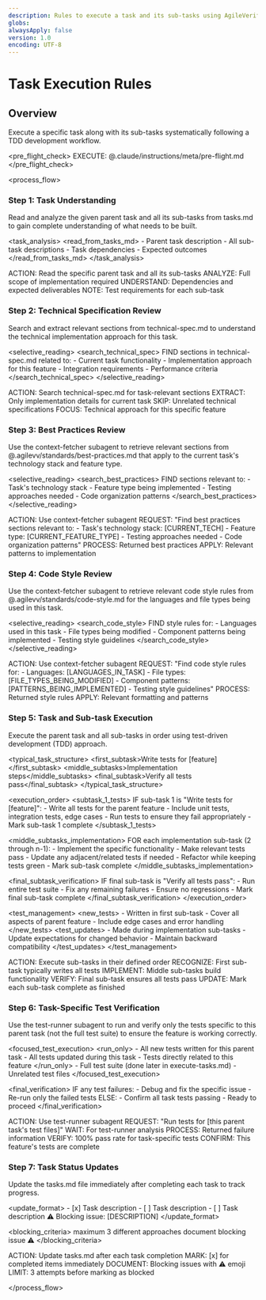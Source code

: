 ```yaml
---
description: Rules to execute a task and its sub-tasks using AgileVerifFlowCC
globs:
alwaysApply: false
version: 1.0
encoding: UTF-8
---
```


# Task Execution Rules

## Overview

Execute a specific task along with its sub-tasks systematically following a TDD development workflow.

\<pre_flight_check>
EXECUTE: @.claude/instructions/meta/pre-flight.md
\</pre_flight_check>

\<process_flow>

<step number="1" name="task_understanding">

### Step 1: Task Understanding

Read and analyze the given parent task and all its sub-tasks from tasks.md to gain complete understanding of what needs to be built.

\<task_analysis>
\<read_from_tasks_md>
\- Parent task description
\- All sub-task descriptions
\- Task dependencies
\- Expected outcomes
\</read_from_tasks_md>
\</task_analysis>

<instructions>
  ACTION: Read the specific parent task and all its sub-tasks
  ANALYZE: Full scope of implementation required
  UNDERSTAND: Dependencies and expected deliverables
  NOTE: Test requirements for each sub-task
</instructions>

</step>

<step number="2" name="technical_spec_review">

### Step 2: Technical Specification Review

Search and extract relevant sections from technical-spec.md to understand the technical implementation approach for this task.

\<selective_reading>
\<search_technical_spec>
FIND sections in technical-spec.md related to:
\- Current task functionality
\- Implementation approach for this feature
\- Integration requirements
\- Performance criteria
\</search_technical_spec>
\</selective_reading>

<instructions>
  ACTION: Search technical-spec.md for task-relevant sections
  EXTRACT: Only implementation details for current task
  SKIP: Unrelated technical specifications
  FOCUS: Technical approach for this specific feature
</instructions>

</step>

<step number="3" subagent="context-fetcher" name="best_practices_review">

### Step 3: Best Practices Review

Use the context-fetcher subagent to retrieve relevant sections from @.agilevv/standards/best-practices.md that apply to the current task's technology stack and feature type.

\<selective_reading>
\<search_best_practices>
FIND sections relevant to:
\- Task's technology stack
\- Feature type being implemented
\- Testing approaches needed
\- Code organization patterns
\</search_best_practices>
\</selective_reading>

<instructions>
  ACTION: Use context-fetcher subagent
  REQUEST: "Find best practices sections relevant to:
            - Task's technology stack: [CURRENT_TECH]
            - Feature type: [CURRENT_FEATURE_TYPE]
            - Testing approaches needed
            - Code organization patterns"
  PROCESS: Returned best practices
  APPLY: Relevant patterns to implementation
</instructions>

</step>

<step number="4" subagent="context-fetcher" name="code_style_review">

### Step 4: Code Style Review

Use the context-fetcher subagent to retrieve relevant code style rules from @.agilevv/standards/code-style.md for the languages and file types being used in this task.

\<selective_reading>
\<search_code_style>
FIND style rules for:
\- Languages used in this task
\- File types being modified
\- Component patterns being implemented
\- Testing style guidelines
\</search_code_style>
\</selective_reading>

<instructions>
  ACTION: Use context-fetcher subagent
  REQUEST: "Find code style rules for:
            - Languages: [LANGUAGES_IN_TASK]
            - File types: [FILE_TYPES_BEING_MODIFIED]
            - Component patterns: [PATTERNS_BEING_IMPLEMENTED]
            - Testing style guidelines"
  PROCESS: Returned style rules
  APPLY: Relevant formatting and patterns
</instructions>

</step>

<step number="5" name="task_execution">

### Step 5: Task and Sub-task Execution

Execute the parent task and all sub-tasks in order using test-driven development (TDD) approach.

\<typical_task_structure>
\<first_subtask>Write tests for [feature]\</first_subtask>
\<middle_subtasks>Implementation steps\</middle_subtasks>
\<final_subtask>Verify all tests pass\</final_subtask>
\</typical_task_structure>

\<execution_order>
\<subtask_1_tests>
IF sub-task 1 is "Write tests for [feature]":
\- Write all tests for the parent feature
\- Include unit tests, integration tests, edge cases
\- Run tests to ensure they fail appropriately
\- Mark sub-task 1 complete
\</subtask_1_tests>

\<middle_subtasks_implementation>
FOR each implementation sub-task (2 through n-1):
\- Implement the specific functionality
\- Make relevant tests pass
\- Update any adjacent/related tests if needed
\- Refactor while keeping tests green
\- Mark sub-task complete
\</middle_subtasks_implementation>

\<final_subtask_verification>
IF final sub-task is "Verify all tests pass":
\- Run entire test suite
\- Fix any remaining failures
\- Ensure no regressions
\- Mark final sub-task complete
\</final_subtask_verification>
\</execution_order>

\<test_management>
\<new_tests>
\- Written in first sub-task
\- Cover all aspects of parent feature
\- Include edge cases and error handling
\</new_tests>
\<test_updates>
\- Made during implementation sub-tasks
\- Update expectations for changed behavior
\- Maintain backward compatibility
\</test_updates>
\</test_management>

<instructions>
  ACTION: Execute sub-tasks in their defined order
  RECOGNIZE: First sub-task typically writes all tests
  IMPLEMENT: Middle sub-tasks build functionality
  VERIFY: Final sub-task ensures all tests pass
  UPDATE: Mark each sub-task complete as finished
</instructions>

</step>

<step number="6" subagent="test-runner" name="task_test_verification">

### Step 6: Task-Specific Test Verification

Use the test-runner subagent to run and verify only the tests specific to this parent task (not the full test suite) to ensure the feature is working correctly.

\<focused_test_execution>
\<run_only>
\- All new tests written for this parent task
\- All tests updated during this task
\- Tests directly related to this feature
\</run_only>
<skip>
\- Full test suite (done later in execute-tasks.md)
\- Unrelated test files
</skip>
\</focused_test_execution>

\<final_verification>
IF any test failures:
\- Debug and fix the specific issue
\- Re-run only the failed tests
ELSE:
\- Confirm all task tests passing
\- Ready to proceed
\</final_verification>

<instructions>
  ACTION: Use test-runner subagent
  REQUEST: "Run tests for [this parent task's test files]"
  WAIT: For test-runner analysis
  PROCESS: Returned failure information
  VERIFY: 100% pass rate for task-specific tests
  CONFIRM: This feature's tests are complete
</instructions>

</step>

<step number="7" name="task_status_updates">

### Step 7: Task Status Updates

Update the tasks.md file immediately after completing each task to track progress.

\<update_format>
<completed>- [x] Task description</completed>
<incomplete>- [ ] Task description</incomplete>
<blocked>
\- [ ] Task description
⚠️ Blocking issue: [DESCRIPTION]
</blocked>
\</update_format>

\<blocking_criteria>
<attempts>maximum 3 different approaches</attempts>
<action>document blocking issue</action>
<emoji>⚠️</emoji>
\</blocking_criteria>

<instructions>
  ACTION: Update tasks.md after each task completion
  MARK: [x] for completed items immediately
  DOCUMENT: Blocking issues with ⚠️ emoji
  LIMIT: 3 attempts before marking as blocked
</instructions>

</step>

\</process_flow>
